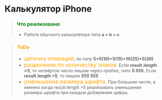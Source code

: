 #  Калькулятор iPhone

>### <font color="green">Что реализовано</font>
>* Работа обычного калькулятора типа **a + b = c**


>### <font color="orange">ToDo</font>
>* <font size='4' color="orange">цепочку операций</font>, по типу **5+5(10)+5(15)+10(25)+5(30)**
>* <font size='4' color="orange">разделение по количеству знаков</font>. Если **result.length >3**, то четвёртое число пишем через пробел, типо ***5 555***. Если **result.length >5**, то пишем ***555 555***
>* <font size='4' color="orange">уменьшение размера шрифта.</font> При большом числе, а именно когда result.length >5 реализовать уменьшение размера шрифта при каждом добавлении цифры.
